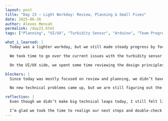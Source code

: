 ```yaml
---
layout: post
title: "Day 23 – Light Workday: Review, Planning & Small Fixes"
date: 2025-06-26
author: Alexes Mensah
permalink: /day23.html
tags: ["Planning", "UI/UX", "Turbidity Sensor", "Arduino", "Team Progress", "Debugging"]

what_i_learned: |
  Today was a lighter workday, but we still made steady progress by focusing on reviewing our setup and planning the next steps for both the hardware and the user interface.

  We took time to go over the current issues with the turbidity sensor and discussed possible reasons why the readings haven’t changed much. It was helpful to revisit the wiring and walk through the calibration steps again as a team. We also did some light code adjustments to make sure the sensor readings were being captured correctly, even though we didn’t run full tests today.

  On the UI/UX side, we spent some time reviewing the design principles we learned and started thinking about how we can organize the data display to be more user-friendly. It was useful to have this planning session to get everyone on the same page before we move forward.

blockers: |
  Since today was mostly focused on review and planning, we didn’t have any major blockers, but the turbidity sensor issue is still something we need to solve. The next step will likely involve deeper calibration or possibly testing with a wider range of water samples.

  No new technical problems came up, but we are still figuring out the best way to structure our UI so that both the pH and turbidity data are easy to read and visually clear for the user.

reflection: |
  Even though we didn’t make big technical leaps today, I still felt like it was a productive day because we used the time to review, plan, and clean up smaller tasks. Sometimes progress means stepping back and making sure the foundation is solid.

  I’m glad we took the time to realign our next steps and double-check the details. I’m looking forward to diving deeper into solving the turbidity sensor challenges and starting to build out the first version of our UI soon.
---
```

